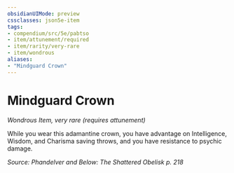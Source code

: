 ```yaml
---
obsidianUIMode: preview
cssclasses: json5e-item
tags:
- compendium/src/5e/pabtso
- item/attunement/required
- item/rarity/very-rare
- item/wondrous
aliases: 
- "Mindguard Crown"
---
```

# Mindguard Crown
*Wondrous Item, very rare (requires attunement)*  


While you wear this adamantine crown, you have advantage on Intelligence, Wisdom, and Charisma saving throws, and you have resistance to psychic damage.

*Source: Phandelver and Below: The Shattered Obelisk p. 218*